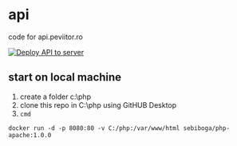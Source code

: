 # api
code for api.peviitor.ro

[![Deploy API to server](https://github.com/peviitor-ro/api/actions/workflows/deploy_api.yml/badge.svg)](https://github.com/peviitor-ro/api/actions/workflows/deploy_api.yml)


## start on local machine
1. create a folder c:\php
2. clone this repo in C:\php using GitHUB Desktop
3. `cmd`
```
docker run -d -p 8080:80 -v C:/php:/var/www/html sebiboga/php-apache:1.0.0
```
